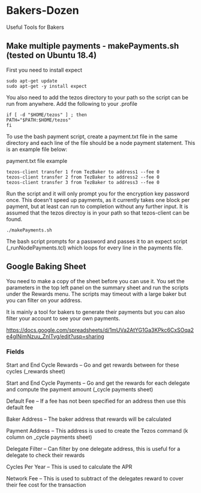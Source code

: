 # Bakers-Dozen
Useful Tools for Bakers

## Make multiple payments - makePayments.sh (tested on Ubuntu 18.4)
First you need to install expect 

```
sudo apt-get update
sudo apt-get -y install expect
```

You also need to add the tezos directory to your path so the script can be run from anywhere. Add the following to your .profile
```
if [ -d "$HOME/tezos" ] ; then
PATH="$PATH:$HOME/tezos"
fi
```
To use the bash payment script, create a payment.txt file in the same directory and each line of the file should be a node payment statement. This is an example file below:

payment.txt file example
```
tezos-client transfer 1 from TezBaker to address1 --fee 0
tezos-client transfer 2 from TezBaker to address2 --fee 0
tezos-client transfer 3 from TezBaker to address3 --fee 0
```

Run the script and it will only prompt you for the encryption key password once. This doesn't speed up payments, as it currently takes one block per payment, but at least can run to completion without any further input. It is assumed that the tezos directoy is in your path so that tezos-client can be found.
```
./makePayments.sh
```

The bash script prompts for a password and passes it to an expect script (_runNodePayments.tcl) which loops for every line in the payments file.

## Google Baking Sheet 

You need to make a copy of the sheet before you can use it. You set the parameters in the top left panel on the summary sheet and run the scripts under the Rewards menu. The scripts may timeout with a large baker but you can filter on your address. 

It is mainly a tool for bakers to generate their payments but you can also filter your account to see your own payments.


https://docs.google.com/spreadsheets/d/1mUVa2AtYG1Ga3KPkc6CxSOqa2e4glNimNzuu_ZnITvg/edit?usp=sharing

### Fields
 
Start and End Cycle Rewards – Go and get rewards between for these cycles (_rewards sheet)

Start and End Cycle Payments – Go and get the rewards for each delegate and compute the payment amount (_cycle payments sheet)

Default Fee – If a fee has not been specified for an address then use this default fee

Baker Address – The baker address that rewards will be calculated

Payment Address – This address is used to create the Tezos command (k column on _cycle payments sheet)

Delegate Filter – Can filter by one delegate address, this is useful for a delegate to check their rewards

Cycles Per Year – This is used to calculate the APR

Network Fee – This is used to subtract of the delegates reward to cover their fee cost for the transaction


